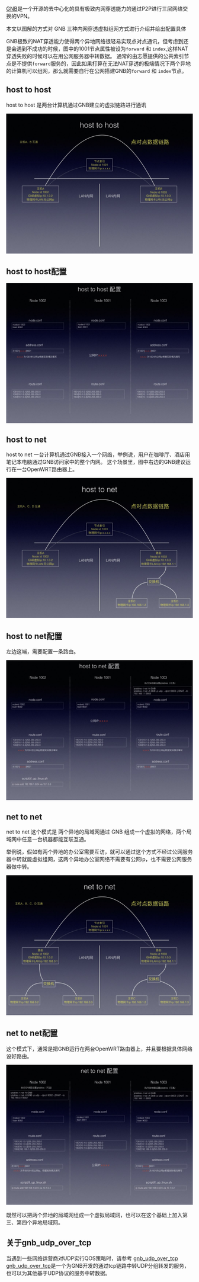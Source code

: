 [GNB](https://github.com/gnbdev/gnb "GNB")是一个开源的去中心化的具有极致内网穿透能力的通过P2P进行三层网络交换的VPN。

本文以图解的方式对 GNB 三种内网穿透虚拟组网方式进行介绍并给出配置具体

GNB极致的NAT穿透能力使得两个异地网络很轻易实现点对点通讯，但考虑到还是会遇到不成功的时候，图中的1001节点属性被设为`forward` 和 `index`,这样NAT穿透失败的时候可以在用公网服务器中转数据。
通常的由志愿提供的公共索引节点是不提供`forward`服务的，因此如果打算在无法NAT穿透的极端情况下两个异地的计算机可以组网，那么就需要自行在公网搭建GNB的`forward` 和 `index`节点。

## host to host

host to host 是两台计算机通过GNB建立的虚拟链路进行通讯

![host_to_host](images/host_to_host.jpeg)


## host to host配置

![host_to_host_setup](images/host_to_host_setup.jpeg)


## host to net

host to net 一台计算机通过GNB接入一个网络，举例说，用户在咖啡厅、酒店用笔记本电脑通过GNB访问家中的整个内网。
这个场景里，图中右边的GNB建议运行在一台OpenWRT路由器上。

![host_to_net](images/host_to_net.jpeg)

## host to net配置

左边这端，需要配置一条路由。

![host_to_net_setup](images/host_to_net_setup.jpeg)


## net to net

net to net 这个模式是 两个异地的局域网通过 GNB 组成一个虚拟的网络，两个局域网中任意一台机器都能互联互通。

举例说，假如有两个异地的办公室需要互访，就可以通过这个方式不经过公网服务器中转就能虚拟组网，这两个异地办公室网络不需要有公网ip，也不需要公网服务器做中转。

![net_to_net](images/net_to_net.jpeg)

## net to net配置

这个模式下，通常是把GNB运行在两台OpenWRT路由器上，并且要根据具体网络设好路由。

![net_to_net_setup](images/net_to_net_setup.jpeg)

既然可以把两个异地的局域网组成一个虚拟局域网，也可以在这个基础上加入第三、第四个异地局域网。

## 关于gnb_udp_over_tcp

当遇到一些网络运营商对UDP实行QOS策略时，请参考 [gnb_udp_over_tcp](https://github.com/gnbdev/gnb_udp_over_tcp "gnb_udp_over_tcp")
[gnb_udp_over_tcp](https://github.com/gnbdev/gnb_udp_over_tcp "gnb_udp_over_tcp")是一个为GNB开发的通过tcp链路中转UDP分组转发的服务，也可以为其他基于UDP协议的服务中转数据。
